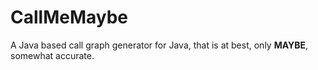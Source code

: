# CallMeMaybe
A Java based call graph generator for Java, that is at best, only <b>MAYBE</b>, somewhat accurate.
